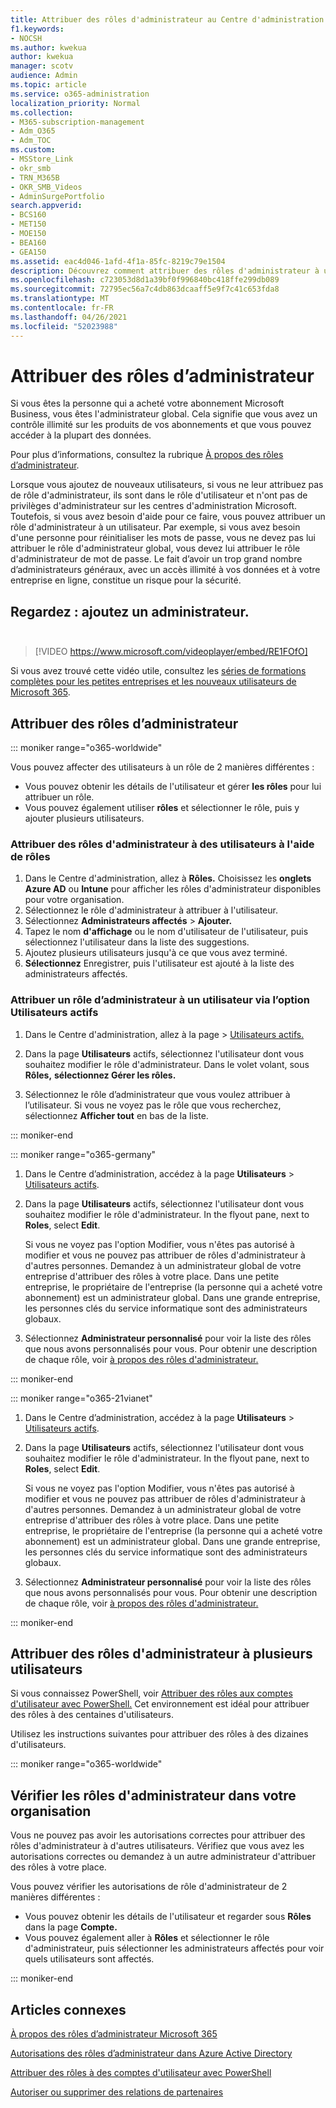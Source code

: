 ```yaml
---
title: Attribuer des rôles d'administrateur au Centre d'administration Microsoft 365
f1.keywords:
- NOCSH
ms.author: kwekua
author: kwekua
manager: scotv
audience: Admin
ms.topic: article
ms.service: o365-administration
localization_priority: Normal
ms.collection:
- M365-subscription-management
- Adm_O365
- Adm_TOC
ms.custom:
- MSStore_Link
- okr_smb
- TRN_M365B
- OKR_SMB_Videos
- AdminSurgePortfolio
search.appverid:
- BCS160
- MET150
- MOE150
- BEA160
- GEA150
ms.assetid: eac4d046-1afd-4f1a-85fc-8219c79e1504
description: Découvrez comment attribuer des rôles d'administrateur à un ou plusieurs utilisateurs de votre entreprise afin qu'ils peuvent effectuer des tâches spécifiques dans le Centre d'administration.
ms.openlocfilehash: c723053d8d1a39bf0f996840bc418ffe299db089
ms.sourcegitcommit: 72795ec56a7c4db863dcaaff5e9f7c41c653fda8
ms.translationtype: MT
ms.contentlocale: fr-FR
ms.lasthandoff: 04/26/2021
ms.locfileid: "52023988"
---
```

# <a name="assign-admin-roles"></a>Attribuer des rôles d’administrateur

Si vous êtes la personne qui a acheté votre abonnement Microsoft Business, vous êtes l'administrateur global. Cela signifie que vous avez un contrôle illimité sur les produits de vos abonnements et que vous pouvez accéder à la plupart des données.

Pour plus d’informations, consultez la rubrique [À propos des rôles d’administrateur](about-admin-roles.md).

Lorsque vous ajoutez de nouveaux utilisateurs, si vous ne  leur attribuez pas de rôle d'administrateur, ils sont dans le rôle d'utilisateur et n'ont pas de privilèges d'administrateur sur les centres d'administration Microsoft. Toutefois, si vous avez besoin d'aide pour ce faire, vous pouvez attribuer un rôle d'administrateur à un utilisateur. Par exemple, si vous avez besoin d'une personne pour réinitialiser les mots de passe, vous ne devez pas lui attribuer le rôle d'administrateur global, vous devez lui attribuer le rôle d'administrateur de mot de passe. Le fait d’avoir un trop grand nombre d’administrateurs généraux, avec un accès illimité à vos données et à votre entreprise en ligne, constitue un risque pour la sécurité.

## <a name="watch-add-an-adminbrbr"></a>Regardez : ajoutez un administrateur.<br><br>

> [!VIDEO https://www.microsoft.com/videoplayer/embed/RE1FOfO] 

Si vous avez trouvé cette vidéo utile, consultez les [séries de formations complètes pour les petites entreprises et les nouveaux utilisateurs de Microsoft 365](../../business-video/index.yml).

## <a name="assign-admin-roles"></a>Attribuer des rôles d’administrateur 

::: moniker range="o365-worldwide"

Vous pouvez affecter des utilisateurs à un rôle de 2 manières différentes :

- Vous pouvez obtenir les détails de l'utilisateur et gérer **les rôles** pour lui attribuer un rôle.
- Vous pouvez également utiliser **rôles** et sélectionner le rôle, puis y ajouter plusieurs utilisateurs.

### <a name="assign-admin-roles-to-users-using-roles"></a>Attribuer des rôles d'administrateur à des utilisateurs à l'aide de rôles

1. Dans le Centre d'administration, allez à **Rôles.** Choisissez les **onglets Azure AD** ou **Intune** pour afficher les rôles d'administrateur disponibles pour votre organisation.
2. Sélectionnez le rôle d'administrateur à attribuer à l'utilisateur.
3. Sélectionnez **Administrateurs affectés** > **Ajouter.**
4. Tapez le nom **d'affichage** ou le nom d'utilisateur de l'utilisateur, puis sélectionnez l'utilisateur dans la liste des suggestions.
5. Ajoutez plusieurs utilisateurs jusqu'à ce que vous avez terminé.
6. **Sélectionnez** Enregistrer, puis l'utilisateur est ajouté à la liste des administrateurs affectés.

### <a name="assign-a-user-to-an-admin-role-from-active-users"></a>Attribuer un rôle d’administrateur à un utilisateur via l’option Utilisateurs actifs

1. Dans le Centre d'administration, allez à la page  > [Utilisateurs actifs.](https://go.microsoft.com/fwlink/p/?linkid=834822)

2. Dans la page **Utilisateurs** actifs, sélectionnez l'utilisateur dont vous souhaitez modifier le rôle d'administrateur. Dans le volet volant, sous **Rôles,** **sélectionnez Gérer les rôles.**

3. Sélectionnez le rôle d’administrateur que vous voulez attribuer à l’utilisateur. Si vous ne voyez pas le rôle que vous recherchez, sélectionnez **Afficher tout** en bas de la liste.

::: moniker-end

::: moniker range="o365-germany"

1. Dans le Centre d’administration, accédez à la page **Utilisateurs** > <a href="https://go.microsoft.com/fwlink/p/?linkid=847686" target="_blank">Utilisateurs actifs</a>.

2. Dans la page **Utilisateurs** actifs, sélectionnez l'utilisateur dont vous souhaitez modifier le rôle d'administrateur. In the flyout pane, next to **Roles**, select **Edit**. 

    Si vous ne voyez  pas l'option Modifier, vous n'êtes pas autorisé à modifier et vous ne pouvez pas attribuer de rôles d'administrateur à d'autres personnes. Demandez à un administrateur global de votre entreprise d'attribuer des rôles à votre place. Dans une petite entreprise, le propriétaire de l'entreprise (la personne qui a acheté votre abonnement) est un administrateur global. Dans une grande entreprise, les personnes clés du service informatique sont des administrateurs globaux.

3. Sélectionnez **Administrateur personnalisé** pour voir la liste des rôles que nous avons personnalisés pour vous. Pour obtenir une description de chaque rôle, voir [à propos des rôles d'administrateur.](about-admin-roles.md)

::: moniker-end

::: moniker range="o365-21vianet"

1. Dans le Centre d’administration, accédez à la page **Utilisateurs** > <a href="https://go.microsoft.com/fwlink/p/?linkid=850628" target="_blank">Utilisateurs actifs</a>.

2. Dans la page **Utilisateurs** actifs, sélectionnez l'utilisateur dont vous souhaitez modifier le rôle d'administrateur. In the flyout pane, next to **Roles**, select **Edit**.

    Si vous ne voyez  pas l'option Modifier, vous n'êtes pas autorisé à modifier et vous ne pouvez pas attribuer de rôles d'administrateur à d'autres personnes. Demandez à un administrateur global de votre entreprise d'attribuer des rôles à votre place. Dans une petite entreprise, le propriétaire de l'entreprise (la personne qui a acheté votre abonnement) est un administrateur global. Dans une grande entreprise, les personnes clés du service informatique sont des administrateurs globaux.

3. Sélectionnez **Administrateur personnalisé** pour voir la liste des rôles que nous avons personnalisés pour vous. Pour obtenir une description de chaque rôle, voir [à propos des rôles d'administrateur.](about-admin-roles.md)

::: moniker-end

## <a name="assign-admin-roles-to-multiple-users"></a>Attribuer des rôles d'administrateur à plusieurs utilisateurs

Si vous connaissez PowerShell, voir [Attribuer des rôles aux comptes d'utilisateur avec PowerShell.](../../enterprise/assign-roles-to-user-accounts-with-microsoft-365-powershell.md) Cet environnement est idéal pour attribuer des rôles à des centaines d'utilisateurs.
  
Utilisez les instructions suivantes pour attribuer des rôles à des dizaines d'utilisateurs.

::: moniker range="o365-worldwide"

## <a name="check-admin-roles-in-your-organization"></a>Vérifier les rôles d'administrateur dans votre organisation

Vous ne pouvez pas avoir les autorisations correctes pour attribuer des rôles d'administrateur à d'autres utilisateurs. Vérifiez que vous avez les autorisations correctes ou demandez à un autre administrateur d'attribuer des rôles à votre place.

Vous pouvez vérifier les autorisations de rôle d'administrateur de 2 manières différentes :

- Vous pouvez obtenir les détails de l'utilisateur et regarder sous **Rôles** dans la page **Compte.**
- Vous pouvez également aller à **Rôles** et sélectionner le rôle d'administrateur, puis sélectionner les administrateurs affectés pour voir quels utilisateurs sont affectés.

::: moniker-end

## <a name="related-articles"></a>Articles connexes

[À propos des rôles d’administrateur Microsoft 365](about-admin-roles.md)

[Autorisations des rôles d’administrateur dans Azure Active Directory](/azure/active-directory/users-groups-roles/directory-assign-admin-roles#available-roles)

[Attribuer des rôles à des comptes d'utilisateur avec PowerShell](../../enterprise/assign-roles-to-user-accounts-with-microsoft-365-powershell.md)

[Autoriser ou supprimer des relations de partenaires](../misc/add-partner.md)